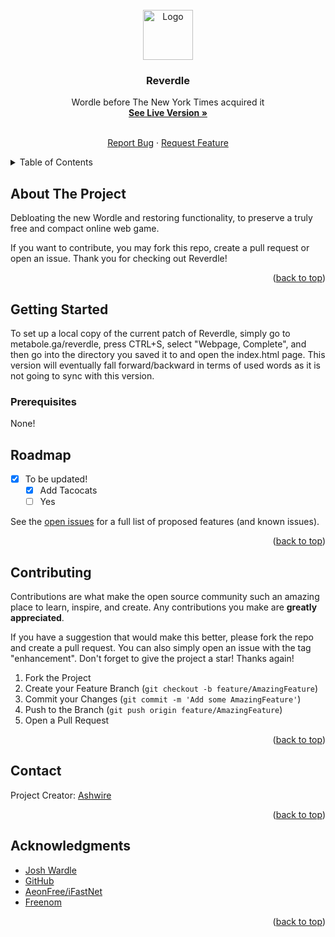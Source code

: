 <div id="top"></div>

<!-- PROJECT SHIELDS -->
<!--
*** I'm using markdown "reference style" links for readability.
*** Reference links are enclosed in brackets [ ] instead of parentheses ( ).
*** See the bottom of this document for the declaration of the reference variables
*** for contributors-url, forks-url, etc. This is an optional, concise syntax you may use.
*** https://www.markdownguide.org/basic-syntax/#reference-style-links
-->
<!--
[![Contributors][contributors-shield]][contributors-url]
[![Forks][forks-shield]][forks-url]
[![Stargazers][stars-shield]][stars-url]
[![Issues][issues-shield]][issues-url]
-->


<!-- PROJECT LOGO -->
<br />
<div align="center">
  <a href="https://metabole.ga/reverdle">
    <img src="images/logo.png" alt="Logo" width="80" height="80">
  </a>

  <h3 align="center">Reverdle</h3>

  <p align="center">
    Wordle before The New York Times acquired it
    <br />
    <a href="https://metabole.ga/reverdle"><strong>See Live Version »</strong></a>
    <br />
    <br />
    <p>
    <a href="https://github.com/ashwire/reverdle/issues">Report Bug</a>
    ·
    <a href="https://github.com/ashwire/reverdle/issues">Request Feature</a>
  </p>
</div>



<!-- TABLE OF CONTENTS -->
<details>
  <summary>Table of Contents</summary>
  <ol>
    <li>
      <a href="#about-the-project">About The Project</a>
      <ul>
        <li><a href="#built-with">Built With</a></li>
      </ul>
    </li>
    <li>
      <a href="#getting-started">Getting Started</a>
      <ul>
        <li><a href="#prerequisites">Prerequisites</a></li>
        <li><a href="#installation">Installation</a></li>
      </ul>
    </li>
    <li><a href="#usage">Usage</a></li>
    <li><a href="#roadmap">Roadmap</a></li>
    <li><a href="#contributing">Contributing</a></li>
    <li><a href="#license">License</a></li>
    <li><a href="#contact">Contact</a></li>
    <li><a href="#acknowledgments">Acknowledgments</a></li>
  </ol>
</details>

<!-- ABOUT THE PROJECT -->
## About The Project

Debloating the new Wordle and restoring functionality, to preserve a truly free and compact online web game.

If you want to contribute, you may fork this repo, create a pull request or open an issue. Thank you for checking out Reverdle!


<p align="right">(<a href="#top">back to top</a>)</p>

<!-- GETTING STARTED -->
## Getting Started

To set up a local copy of the current patch of Reverdle, simply go to metabole.ga/reverdle, press CTRL+S, select "Webpage, Complete", and then go into the directory you saved it to and open the index.html page. This version will eventually fall forward/backward in terms of used words as it is not going to sync with this version.

### Prerequisites

None!

<!-- ROADMAP -->
## Roadmap

- [x] To be updated!
    - [x] Add Tacocats
    - [ ] Yes

See the [open issues](https://github.com/ashwire/reverdle/issues) for a full list of proposed features (and known issues).

<p align="right">(<a href="#top">back to top</a>)</p>



<!-- CONTRIBUTING -->
## Contributing

Contributions are what make the open source community such an amazing place to learn, inspire, and create. Any contributions you make are **greatly appreciated**.

If you have a suggestion that would make this better, please fork the repo and create a pull request. You can also simply open an issue with the tag "enhancement".
Don't forget to give the project a star! Thanks again!

1. Fork the Project
2. Create your Feature Branch (`git checkout -b feature/AmazingFeature`)
3. Commit your Changes (`git commit -m 'Add some AmazingFeature'`)
4. Push to the Branch (`git push origin feature/AmazingFeature`)
5. Open a Pull Request

<p align="right">(<a href="#top">back to top</a>)</p>


<!-- CONTACT -->
## Contact

Project Creator: [Ashwire](https://github.com/ashwire)

<p align="right">(<a href="#top">back to top</a>)</p>



<!-- ACKNOWLEDGMENTS -->
## Acknowledgments


* [Josh Wardle](https://powerlanguage.co.uk)
* [GitHub](https://github.com)
* [AeonFree/iFastNet](https://aeonfree.com)
* [Freenom](https://freenom.com)

<p align="right">(<a href="#top">back to top</a>)</p>



<!-- MARKDOWN LINKS & IMAGES -->
<!-- https://www.markdownguide.org/basic-syntax/#reference-style-links -->
[contributors-shield]: https://img.shields.io/github/contributors/othneildrew/Best-README-Template.svg?style=for-the-badge
[contributors-url]: https://github.com/ashwire/reverdle/graphs/contributors
[forks-shield]: https://img.shields.io/github/forks/othneildrew/Best-README-Template.svg?style=for-the-badge
[forks-url]: https://github.com/ashwire/reverdle/network/members
[stars-shield]: https://img.shields.io/github/stars/othneildrew/Best-README-Template.svg?style=for-the-badge
[stars-url]: https://github.com/ashwire/reverdle/stargazers
[issues-shield]: https://img.shields.io/github/issues/othneildrew/Best-README-Template.svg?style=for-the-badge
[issues-url]: https://github.com/ashwire/reverdle/issues
[license-shield]: https://img.shields.io/github/license/othneildrew/Best-README-Template.svg?style=for-the-badge
[linkedin-shield]: https://img.shields.io/badge/-LinkedIn-black.svg?style=for-the-badge&logo=linkedin&colorB=555
[product-screenshot]: images/screenshot.png
